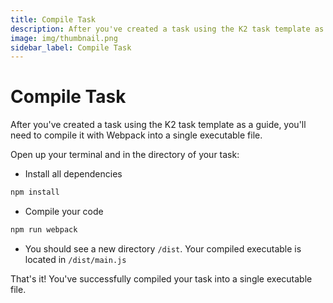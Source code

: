 ```yaml
---
title: Compile Task
description: After you've created a task using the K2 task template as a guide, you'll need to compile it with Webpack into a single executable file.
image: img/thumbnail.png
sidebar_label: Compile Task
---
```


# Compile Task

After you've created a task using the K2 task template as a guide, you'll need to compile it with Webpack into a single executable file.

Open up your terminal and in the directory of your task:

- Install all dependencies

```sh
npm install
```

- Compile your code

```sh
npm run webpack
```

- You should see a new directory `/dist`. Your compiled executable is located in `/dist/main.js`

That's it! You've successfully compiled your task into a single executable file.
